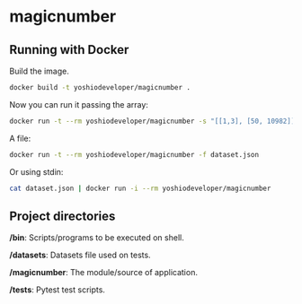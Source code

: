 # magicnumber

## Running with Docker

Build the image.

```bash
docker build -t yoshiodeveloper/magicnumber .
```

Now you can run it passing the array:

```bash
docker run -t --rm yoshiodeveloper/magicnumber -s "[[1,3], [50, 10982]]"
```

A file:

```bash
docker run -t --rm yoshiodeveloper/magicnumber -f dataset.json
```

Or using stdin:

```bash
cat dataset.json | docker run -i --rm yoshiodeveloper/magicnumber
```


## Project directories

**/bin**: Scripts/programs to be executed on shell.

**/datasets**: Datasets file used on tests.
 
**/magicnumber**: The module/source of application.
 
**/tests**: Pytest test scripts.
 